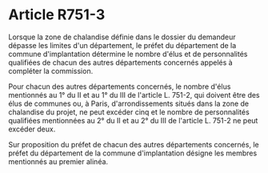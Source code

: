 # Article R751-3

Lorsque la zone de chalandise définie dans le dossier du demandeur dépasse les limites d'un département, le préfet du département de la commune d'implantation détermine le nombre d'élus et de personnalités qualifiées de chacun des autres départements concernés appelés à compléter la commission.

Pour chacun des autres départements concernés, le nombre d'élus mentionnés au 1° du II et au 1° du III de l'article L. 751-2, qui doivent être des élus de communes ou, à Paris, d'arrondissements situés dans la zone de chalandise du projet, ne peut excéder cinq et le nombre de personnalités qualifiées mentionnées au 2° du II et au 2° du III de l'article L. 751-2 ne peut excéder deux.

Sur proposition du préfet de chacun des autres départements concernés, le préfet du département de la commune d'implantation désigne les membres mentionnés au premier alinéa.
